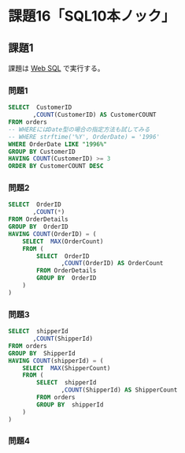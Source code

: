 # 課題16「SQL10本ノック」

<!-- START doctoc -->
<!-- END doctoc -->

## 課題1

課題は [Web SQL](https://www.w3schools.com/sql/trysql.asp?filename=trysql_select_all) で実行する。

### 問題1

```sql
SELECT  CustomerID
       ,COUNT(CustomerID) AS CustomerCOUNT
FROM orders
-- WHEREにはDate型の場合の指定方法も試してみる
-- WHERE strftime('%Y', OrderDate) = '1996'
WHERE OrderDate LIKE "1996%"
GROUP BY CustomerID
HAVING COUNT(CustomerID) >= 3
ORDER BY CustomerCOUNT DESC
```

### 問題2

```sql
SELECT  OrderID
       ,COUNT(*)
FROM OrderDetails
GROUP BY  OrderID
HAVING COUNT(OrderID) = (
    SELECT  MAX(OrderCount)
    FROM (
    	SELECT  OrderID
	           ,COUNT(OrderID) AS OrderCount
    	FROM OrderDetails
	    GROUP BY  OrderID 
    )
)
```

### 問題3

```sql
SELECT  shipperId
       ,COUNT(ShipperId)
FROM orders
GROUP BY  ShipperId
HAVING COUNT(shipperId) = (
    SELECT  MAX(ShipperCount)
    FROM (
    	SELECT  shipperId
	           ,COUNT(ShipperId) AS ShipperCount
        FROM orders
        GROUP BY  shipperId 
    )
)
```

### 問題4

```sql

```